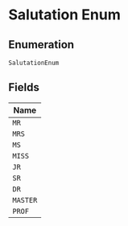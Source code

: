 
# Salutation Enum

## Enumeration

`SalutationEnum`

## Fields

| Name |
|  --- |
| `MR` |
| `MRS` |
| `MS` |
| `MISS` |
| `JR` |
| `SR` |
| `DR` |
| `MASTER` |
| `PROF` |


